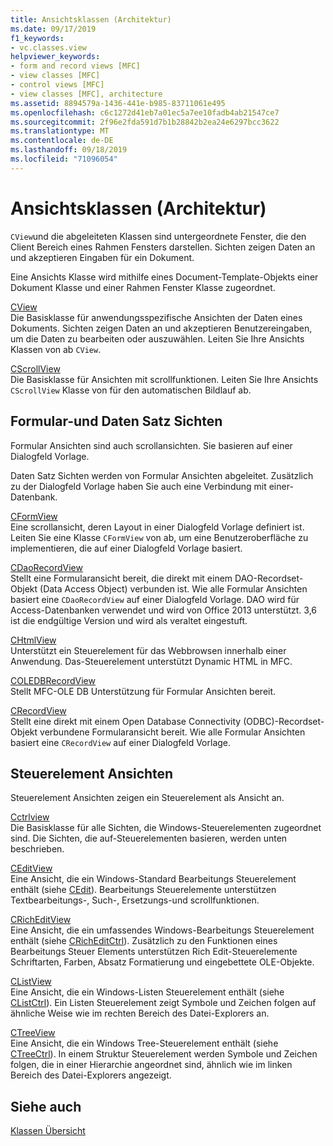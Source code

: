 ```yaml
---
title: Ansichtsklassen (Architektur)
ms.date: 09/17/2019
f1_keywords:
- vc.classes.view
helpviewer_keywords:
- form and record views [MFC]
- view classes [MFC]
- control views [MFC]
- view classes [MFC], architecture
ms.assetid: 8894579a-1436-441e-b985-83711061e495
ms.openlocfilehash: c6c1272d41eb7a01ec5a7ee10fadb4ab21547ce7
ms.sourcegitcommit: 2f96e2fda591d7b1b28842b2ea24e6297bcc3622
ms.translationtype: MT
ms.contentlocale: de-DE
ms.lasthandoff: 09/18/2019
ms.locfileid: "71096054"
---
```

# <a name="view-classes-architecture"></a>Ansichtsklassen (Architektur)

`CView`und die abgeleiteten Klassen sind untergeordnete Fenster, die den Client Bereich eines Rahmen Fensters darstellen. Sichten zeigen Daten an und akzeptieren Eingaben für ein Dokument.

Eine Ansichts Klasse wird mithilfe eines Document-Template-Objekts einer Dokument Klasse und einer Rahmen Fenster Klasse zugeordnet.

[CView](../mfc/reference/cview-class.md)<br/>
Die Basisklasse für anwendungsspezifische Ansichten der Daten eines Dokuments. Sichten zeigen Daten an und akzeptieren Benutzereingaben, um die Daten zu bearbeiten oder auszuwählen. Leiten Sie Ihre Ansichts Klassen von ab `CView`.

[CScrollView](../mfc/reference/cscrollview-class.md)<br/>
Die Basisklasse für Ansichten mit scrollfunktionen. Leiten Sie Ihre Ansichts `CScrollView` Klasse von für den automatischen Bildlauf ab.

## <a name="form-and-record-views"></a>Formular-und Daten Satz Sichten

Formular Ansichten sind auch scrollansichten. Sie basieren auf einer Dialogfeld Vorlage.

Daten Satz Sichten werden von Formular Ansichten abgeleitet. Zusätzlich zu der Dialogfeld Vorlage haben Sie auch eine Verbindung mit einer-Datenbank.

[CFormView](../mfc/reference/cformview-class.md)<br/>
Eine scrollansicht, deren Layout in einer Dialogfeld Vorlage definiert ist. Leiten Sie eine Klasse `CFormView` von ab, um eine Benutzeroberfläche zu implementieren, die auf einer Dialogfeld Vorlage basiert.

[CDaoRecordView](../mfc/reference/cdaorecordview-class.md)<br/>
Stellt eine Formularansicht bereit, die direkt mit einem DAO-Recordset-Objekt (Data Access Object) verbunden ist. Wie alle Formular Ansichten basiert eine `CDaoRecordView` auf einer Dialogfeld Vorlage. DAO wird für Access-Datenbanken verwendet und wird von Office 2013 unterstützt. 3,6 ist die endgültige Version und wird als veraltet eingestuft.

[CHtmlView](../mfc/reference/chtmlview-class.md)<br/>
Unterstützt ein Steuerelement für das Webbrowsen innerhalb einer Anwendung. Das-Steuerelement unterstützt Dynamic HTML in MFC.

[COLEDBRecordView](../mfc/reference/coledbrecordview-class.md)<br/>
Stellt MFC-OLE DB Unterstützung für Formular Ansichten bereit.

[CRecordView](../mfc/reference/crecordview-class.md)<br/>
Stellt eine direkt mit einem Open Database Connectivity (ODBC)-Recordset-Objekt verbundene Formularansicht bereit. Wie alle Formular Ansichten basiert eine `CRecordView` auf einer Dialogfeld Vorlage.

## <a name="control-views"></a>Steuerelement Ansichten

Steuerelement Ansichten zeigen ein Steuerelement als Ansicht an.

[Cctrlview](../mfc/reference/cctrlview-class.md)<br/>
Die Basisklasse für alle Sichten, die Windows-Steuerelementen zugeordnet sind. Die Sichten, die auf-Steuerelementen basieren, werden unten beschrieben.

[CEditView](../mfc/reference/ceditview-class.md)<br/>
Eine Ansicht, die ein Windows-Standard Bearbeitungs Steuerelement enthält (siehe [CEdit](../mfc/reference/cedit-class.md)). Bearbeitungs Steuerelemente unterstützen Textbearbeitungs-, Such-, Ersetzungs-und scrollfunktionen.

[CRichEditView](../mfc/reference/cricheditview-class.md)<br/>
Eine Ansicht, die ein umfassendes Windows-Bearbeitungs Steuerelement enthält (siehe [CRichEditCtrl](../mfc/reference/cricheditctrl-class.md)). Zusätzlich zu den Funktionen eines Bearbeitungs Steuer Elements unterstützen Rich Edit-Steuerelemente Schriftarten, Farben, Absatz Formatierung und eingebettete OLE-Objekte.

[CListView](../mfc/reference/clistview-class.md)<br/>
Eine Ansicht, die ein Windows-Listen Steuerelement enthält (siehe [CListCtrl](../mfc/reference/clistctrl-class.md)). Ein Listen Steuerelement zeigt Symbole und Zeichen folgen auf ähnliche Weise wie im rechten Bereich des Datei-Explorers an.

[CTreeView](../mfc/reference/ctreeview-class.md)<br/>
Eine Ansicht, die ein Windows Tree-Steuerelement enthält (siehe [CTreeCtrl](../mfc/reference/ctreectrl-class.md)). In einem Struktur Steuerelement werden Symbole und Zeichen folgen, die in einer Hierarchie angeordnet sind, ähnlich wie im linken Bereich des Datei-Explorers angezeigt.

## <a name="see-also"></a>Siehe auch

[Klassen Übersicht](../mfc/class-library-overview.md)
